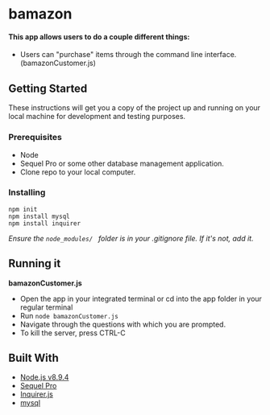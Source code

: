 # bamazon
#### This app allows users to do a couple different things: 
* Users can "purchase" items through the command line interface. (bamazonCustomer.js)

## Getting Started 
These instructions will get you a copy of the project up and running on your local machine for development and testing purposes. 

### Prerequisites
* Node
* Sequel Pro or some other database management application. 
* Clone repo to your local computer. 

### Installing
```
npm init 
npm install mysql
npm install inquirer
```
*Ensure the ```node_modules/ ``` folder is in your .gitignore file. If it's not, add it.*

## Running it
**bamazonCustomer.js**
* Open the app in your integrated terminal or cd into the app folder in your regular terminal
* Run ```node bamazonCustomer.js```
* Navigate through the questions with which you are prompted. 
* To kill the server, press CTRL-C

## Built With
* <a href="https://nodejs.org/en/">Node.js v8.9.4</a>
* <a href="https://www.sequelpro.com/">Sequel Pro</a>
* <a href="https://www.npmjs.com/package/inquirer#prompt">Inquirer.js</a>
* <a href="https://www.npmjs.com/package/mysql">mysql</a>



